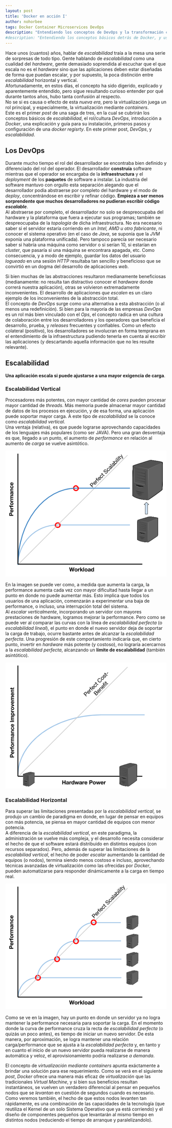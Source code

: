 ```yaml
---
layout: post
title: 'Docker en acción I'
author: nohorbee
tags: Docker Container Microservices DevOps
description: "Entendiendo los conceptos de DevOps y la transformación cultural que estos traen aparejada"
#description: "Entendiendo los conceptos básicos detrás de Docker, y usándolos para instalar una Docker Registry"
---
```


Hace unos (cuantos) años, hablar de *escalabilidad* traía a la mesa una serie de sorpresas de todo tipo. Gente hablando de *escalabilidad* como una cualidad del *hardware*, gente demasiado soprendida al escuchar que el que escala no es el *hardware* sino que las aplicaciones deben estar diseñadas de forma que puedan escalar, y por supuesto, la poca distinción entre *escalabilidad* horizontal y vertical.  
Afortunadamente, en estos días, el concepto ha sido digerido, explicado y aparentemente entendido, pero sigue resultando curioso entender por qué durante tantos años, hubo tanta confusión al respecto.  
No se si es causa o efecto de esta *nueva era*, pero la virtualización juega un rol principal, y especialmente, la virtualización mediante *containers*.  
Este es el primer *post* de una saga de tres, en la cual se cubrirán los conceptos básicos de *escalabilidad*, el rol/cultura *DevOps*, introducción a *Docker*, una explicación y guía para su instalación, primeros pasos y configuración de una *docker regisrty*. En este primer post, *DevOps*, y *escalabilidad*.
<!--MORE-->

## Los DevOps

Durante mucho tiempo el rol del desarrollador se encontraba bien definido y diferenciado del rol del operador. El desarrollador **construía** software mientras que el operador se encargaba de la **infraestructura** y el *deployment* de los **paquetes** de software a instalar. La industria del software mantuvo con orgullo esta separación alegando que el desarrollador podía abstraerse por completo del hardware y el modo de *deploy*, concentrándose en escribir y refinar código.  **Empieza a ser menos sorprendente que muchos desarrolladores no pudieran escribir código** ***escalable***.  
Al abstraerse por completo, el desarrollador no solo se despreocupaba del hardware y la plataforma que fuera a ejecutar sus programas; también se despreocupaba de la *topología* de dicha infraestructura. No era necesario saber si el servidor estaría corriendo en un *Intel, AMD u otro fabricante*, ni conocer el sistema operativo (en el caso de *Java*, se suponía que la *JVM* exponía una plataforma unificada). Pero tampoco parecía ser necesario saber si habría una máquina como servidor o si serían 10, si estarían en *cluster*, que pasaría si una máquina se encontrara apagada, etc. Como consecuencia, y a modo de ejemplo, guardar los datos del usuario *logueado* en una sesión *HTTP* resultaba tan sencillo y beneficioso que se convirtió en un dogma del desarrollo de aplicaciones *web*.  

Si bien muchas de las abstracciones resultaron medianamente beneficiosas (medianamente: no resulta tan distractivo conocer el *hardware* donde correrá nuestra aplicación), otras se volvieron extremadamente inconvenientes. El desarrollo de aplicaciones *que escalen* es un claro ejemplo de los inconvenientes de la abstracción total.  
El concepto de *DevOps* surge como una alternativa a esta abstracción (o al menos una redefinición). Si bien para la mayoría de las empresas *DevOps* es un rol más bien vinculado con el *Ops*, el concepto radica en una cultura de colaboración entre los desarrolladores y los operadores que beneficia el desarrollo, prueba, y *releases* frecuentes y confiables. Como un efecto colateral (positivo), los desarrolladores se involucran en forma temprana en el entendimiento de la infraestructura pudiendo tenerla en cuenta al escribir las aplicaciones (y descartando aquella información que no les resulte relevante).

## Escalabilidad

**Una aplicación escala si puede ajustarse a una mayor exigencia de carga**.

### Escalabilidad Vertical

Procesadores más potentes, con mayor cantidad de *cores* pueden procesar mayor cantidad de *threads*. Más memoria puede almacenar mayor cantidad de datos de los procesos en ejecución, y de esa forma, una aplicación puede soportar mayor carga. A este tipo de *escalabilidad* se la conoce como *escalabilidad vertical*.  
Una ventaja (relativa), es que puede lograrse aprovechando capacidades de los lenguajes más populares (como ser JAVA). Pero una gran desventaja es que, llegado a un punto, el aumento de *performance* en relación al aumento de *carga* se vuelve asintótico.

![Escalabilidad Vertical - Performance / Carga](/img/posts/verticalScaling.png)

En la imagen se puede ver como, a medida que aumenta la carga, la performance aumenta cada vez con mayor dificultad hasta llegar a un punto en donde no puede aumentar más. Esto implica que todos los usuarios de una aplicación, comenzarán a experimentar una baja de performance, o incluso, una interrupción total del sistema.  
Al *escalar verticalmente*, incorporando un servidor con mayores prestaciones de hardware, logramos mejorar la performance. Pero como se puede ver al comparar las curvas con la línea de *escalabilidad perfecta* (o *escalabilidad lineal*), el punto en donde el nuevo servidor deja de soportar la carga de trabajo, ocurre bastante antes de alcanzar la *escalabilidad perfecta*. Una progresión de este comportamiento indicaría que, en cierto punto, invertir en *hardware* más potente (y costoso), no lograría acercarnos a la *escalabilidad perfecta*, alcanzando un **límite de escalabilidad** (también asintótico).

![Escalabilidad Vertical - Ganancia / Potencia](/img/posts/verticalScalingSummary.png)

### Escalabilidad Horizontal

Para superar las limitaciones presentadas por la *escalabilidad vertical*, se produjo un cambio de paradigma en donde, en lugar de pensar en equipos con más potencia, se piensa en mayor cantidad de equipos con menor potencia.  
A diferencia de la *escalabilidad vertical*, en este paradigma, la administración se vuelve más compleja, y el desarrollo necesita considerar el hecho de que el software estará distribuido en distintos equipos (con recursos separados). Pero, además de superar las limitaciones de la *escalabiliad vertical*, el hecho de poder *escalar* aumentando la cantidad de equipos (o nodos), termina siendo menos costoso e incluso, aprovechando técnicas avanzadas de virtualización como las ofrecidas por *Docker*, pueden automatizarse para responder dinámicamente a la carga en tiempo real.

![Escalabilidad Horizontal - Performance / Carga](/img/posts/horizontalScaling.png)

Como se ve en la imagen, hay un punto en donde un servidor ya no logra mantener la performance necesaria para soportar la carga. En el momento donde la curva de performance cruza la recta de *escalabilidad perfecta* (o quizás un poco antes), es tiempo de iniciar un nuevo servidor. De esta manera, por aproximación, se logra mantener una relación carga/performance que se ajusta a la *escalabilidad perfecta* y, en tanto y en cuanto el inicio de un nuevo servidor pueda realizarse de manera automática y veloz, el aprovisionamiento podría realizarse *a demanda*.  

El concepto de *virtualización mediante containers* apunta exáctamente a brindar una solución para ese requerimiento. Como se verá en el siguiente *post*, *Docker* ofrece una manera más eficaz de *virtualización* que las tradicionales *Virtual Machine*, y si bien sus beneficios resultan instantáneos, se vuelven un verdadero diferencial al pensar en pequeños nodos que se *levantan* en cuestión de segundos cuando es necesario.  
Como veremos también, el hecho de que estos nodos levanten tan rápidamente, es una combinación de las capacidades de la tecnología (que reutiliza el Kernel de un solo Sistema Operativo que ya está corriendo) y el diseño de componentes pequeños que levantarán al mismo tiempo en distintos nodos (reduciendo el tiempo de arranque y paralelizandolo).
